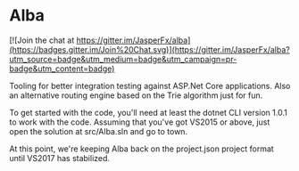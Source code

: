 # Alba

[![Join the chat at https://gitter.im/JasperFx/alba](https://badges.gitter.im/Join%20Chat.svg)](https://gitter.im/JasperFx/alba?utm_source=badge&utm_medium=badge&utm_campaign=pr-badge&utm_content=badge)

Tooling for better integration testing against ASP.Net Core applications. Also an alternative routing engine based on the Trie algorithm just for fun.

To get started with the code, you'll need at least the dotnet CLI version 1.0.1 to work with the code. Assuming that you've got VS2015 or above, just open the solution
at src/Alba.sln and go to town.

At this point, we're keeping Alba back on the project.json project format until VS2017 has stabilized.



